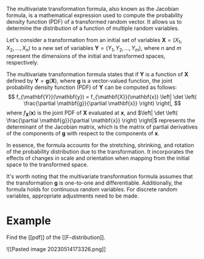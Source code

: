 The multivariate transformation formula, also known as the Jacobian formula, is a mathematical expression used to compute the probability density function (PDF) of a transformed random vector. It allows us to determine the distribution of a function of multiple random variables.

Let's consider a transformation from an initial set of variables $\mathbf{X} = (X_1, X_2, \ldots, X_n)$ to a new set of variables $\mathbf{Y} = (Y_1, Y_2, \ldots, Y_m)$, where $n$ and $m$ represent the dimensions of the initial and transformed spaces, respectively.

The multivariate transformation formula states that if $\mathbf{Y}$ is a function of $\mathbf{X}$ defined by $\mathbf{Y} = \mathbf{g}(\mathbf{X})$, where $\mathbf{g}$ is a vector-valued function, the joint probability density function (PDF) of $\mathbf{Y}$ can be computed as follows:
$$
f_{\mathbf{Y}}(\mathbf{y}) = f_{\mathbf{X}}(\mathbf{x}) \left| \det \left( \frac{\partial \mathbf{g}}{\partial \mathbf{x}} \right) \right|,
$$
where $f_{\mathbf{X}}(\mathbf{x})$ is the joint PDF of $\mathbf{X}$ evaluated at $\mathbf{x}$, and $\left| \det \left( \frac{\partial \mathbf{g}}{\partial \mathbf{x}} \right) \right|$ represents the determinant of the Jacobian matrix, which is the matrix of partial derivatives of the components of $\mathbf{g}$ with respect to the components of $\mathbf{x}$.

In essence, the formula accounts for the stretching, shrinking, and rotation of the probability distribution due to the transformation. It incorporates the effects of changes in scale and orientation when mapping from the initial space to the transformed space.

It's worth noting that the multivariate transformation formula assumes that the transformation $\mathbf{g}$ is one-to-one and differentiable. Additionally, the formula holds for continuous random variables. For discrete random variables, appropriate adjustments need to be made.

# Example

Find the [[pdf]] of the [[F-distribution]].

![[Pasted image 20230514173326.png]]
